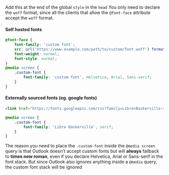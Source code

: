 Add this at the end of the global `style` in the `head` You only need to declare the `woff` format, since all the clients that allow the `@font-face` attribute accept the `woff` format.

#### Self hosted fonts

```css
@font-face {
    font-family: 'custom font';
    src: url('https://www.example.com/path/to/custom/font.woff') format('woff');
    font-weight: normal;
    font-style: normal;
}
@media screen {
    .custom-font {
        font-family: 'custom font', Helvetica, Arial, Sans-serif;
    }
}
```

#### Externally sourced fonts (eg. google fonts)

```html
<link href="https://fonts.googleapis.com/css?family=Libre+Baskerville:400,400i,700" rel="stylesheet">
```

```css
@media screen {
    .custom-font {
        font-family: 'Libre Baskerville', serif;
    }
}
```

The reason you need to place the `.custom-font` inside the `@media screen` query is that Outlook doesn't accept custom fonts but will **always** fallback to **times new roman**, even if you declare Helvetica, Arial or Sans-serif in the font stack. But since Outlook also ignores anything inside a `@media` query, the custom font stack will be ignored
